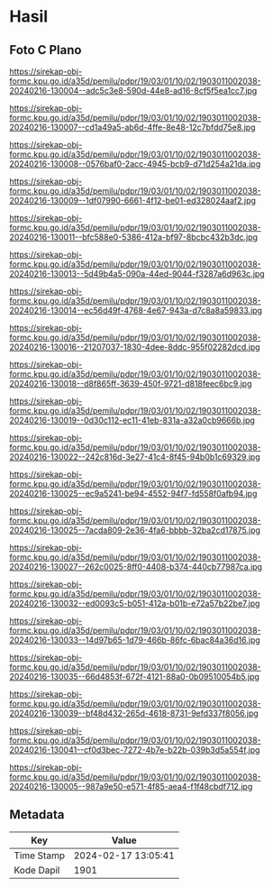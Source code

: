 # Hasil

## Foto C Plano

https://sirekap-obj-formc.kpu.go.id/a35d/pemilu/pdpr/19/03/01/10/02/1903011002038-20240216-130004--adc5c3e8-590d-44e8-ad16-8cf5f5ea1cc7.jpg

https://sirekap-obj-formc.kpu.go.id/a35d/pemilu/pdpr/19/03/01/10/02/1903011002038-20240216-130007--cd1a49a5-ab6d-4ffe-8e48-12c7bfdd75e8.jpg

https://sirekap-obj-formc.kpu.go.id/a35d/pemilu/pdpr/19/03/01/10/02/1903011002038-20240216-130008--0576baf0-2acc-4945-bcb9-d71d254a21da.jpg

https://sirekap-obj-formc.kpu.go.id/a35d/pemilu/pdpr/19/03/01/10/02/1903011002038-20240216-130009--1df07990-6661-4f12-be01-ed328024aaf2.jpg

https://sirekap-obj-formc.kpu.go.id/a35d/pemilu/pdpr/19/03/01/10/02/1903011002038-20240216-130011--bfc588e0-5386-412a-bf97-8bcbc432b3dc.jpg

https://sirekap-obj-formc.kpu.go.id/a35d/pemilu/pdpr/19/03/01/10/02/1903011002038-20240216-130013--5d49b4a5-090a-44ed-9044-f3287a6d963c.jpg

https://sirekap-obj-formc.kpu.go.id/a35d/pemilu/pdpr/19/03/01/10/02/1903011002038-20240216-130014--ec56d49f-4768-4e67-943a-d7c8a8a59833.jpg

https://sirekap-obj-formc.kpu.go.id/a35d/pemilu/pdpr/19/03/01/10/02/1903011002038-20240216-130016--21207037-1830-4dee-8ddc-955f02282dcd.jpg

https://sirekap-obj-formc.kpu.go.id/a35d/pemilu/pdpr/19/03/01/10/02/1903011002038-20240216-130018--d8f865ff-3639-450f-9721-d818feec6bc9.jpg

https://sirekap-obj-formc.kpu.go.id/a35d/pemilu/pdpr/19/03/01/10/02/1903011002038-20240216-130019--0d30c112-ec11-41eb-831a-a32a0cb9666b.jpg

https://sirekap-obj-formc.kpu.go.id/a35d/pemilu/pdpr/19/03/01/10/02/1903011002038-20240216-130022--242c816d-3e27-41c4-8f45-94b0b1c69329.jpg

https://sirekap-obj-formc.kpu.go.id/a35d/pemilu/pdpr/19/03/01/10/02/1903011002038-20240216-130025--ec9a5241-be94-4552-94f7-fd558f0afb94.jpg

https://sirekap-obj-formc.kpu.go.id/a35d/pemilu/pdpr/19/03/01/10/02/1903011002038-20240216-130025--7acda809-2e36-4fa6-bbbb-32ba2cd17875.jpg

https://sirekap-obj-formc.kpu.go.id/a35d/pemilu/pdpr/19/03/01/10/02/1903011002038-20240216-130027--262c0025-8ff0-4408-b374-440cb77987ca.jpg

https://sirekap-obj-formc.kpu.go.id/a35d/pemilu/pdpr/19/03/01/10/02/1903011002038-20240216-130032--ed0093c5-b051-412a-b01b-e72a57b22be7.jpg

https://sirekap-obj-formc.kpu.go.id/a35d/pemilu/pdpr/19/03/01/10/02/1903011002038-20240216-130033--14d97b65-1d79-466b-86fc-6bac84a36d16.jpg

https://sirekap-obj-formc.kpu.go.id/a35d/pemilu/pdpr/19/03/01/10/02/1903011002038-20240216-130035--66d4853f-672f-4121-88a0-0b09510054b5.jpg

https://sirekap-obj-formc.kpu.go.id/a35d/pemilu/pdpr/19/03/01/10/02/1903011002038-20240216-130039--bf48d432-265d-4618-8731-9efd337f8056.jpg

https://sirekap-obj-formc.kpu.go.id/a35d/pemilu/pdpr/19/03/01/10/02/1903011002038-20240216-130041--cf0d3bec-7272-4b7e-b22b-039b3d5a554f.jpg

https://sirekap-obj-formc.kpu.go.id/a35d/pemilu/pdpr/19/03/01/10/02/1903011002038-20240216-130005--987a9e50-e571-4f85-aea4-f1f48cbdf712.jpg


## Metadata

| Key        | Value               |
| ---------- | ------------------- |
| Time Stamp | 2024-02-17 13:05:41 |
| Kode Dapil | 1901                |



